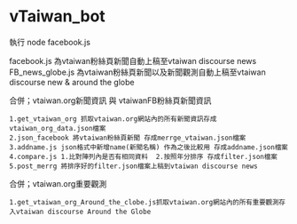 # vTaiwan_bot

執行 node facebook.js

facebook.js 為vtaiwan粉絲頁新聞自動上稿至vtaiwan discourse news
FB_news_globe.js 為vtaiwan粉絲頁新聞以及新聞觀測自動上稿至vtaiwan discourse new & around the globe

合併；vtaiwan.org新聞資訊 與 vtaiwanFB粉絲頁新聞資訊 

    1.get_vtaiwan_org 抓取vtaiwan.org網站內的所有新聞資訊存成vtaiwan_org_data.json檔案
    2.json_facebook 將vtaiwan粉絲頁新聞 存成merrge_vtaiwan.json檔案
    3.addname.js json格式中新增name(新聞名稱) 作為之後比較用 存成addname.json檔案
    4.compare.js 1.比對陣列內是否有相同資料  2.按照年分排序 存成filter.json檔案
    5.post_merrg 將排序好的filter.json檔案上稿到vtaiwan discourse news

合併；vtaiwan.org重要觀測

    1.get_vtaiwan_org_Around_the_clobe.js抓取vtaiwan.org網站內的所有重要觀測存入vtaiwan discourse Around the Globe
    